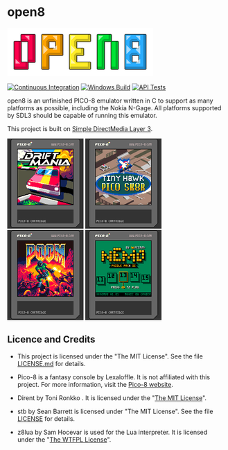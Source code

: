 # open8

![open8 logo](media/logo.png)

[![Continuous Integration](https://github.com/ngagesdk/open8/actions/workflows/nokia-ngage.yml/badge.svg)](https://github.com/ngagesdk/open8/actions/workflows/nokia-ngage.yml)
[![Windows Build](https://github.com/ngagesdk/open8/actions/workflows/windows.yml/badge.svg)](https://github.com/ngagesdk/open8/actions/workflows/windows.yml)
[![API Tests](https://github.com/ngagesdk/open8/actions/workflows/api-tests.yml/badge.svg)](https://github.com/ngagesdk/open8/actions/workflows/api-tests.yml)

open8 is an unfinished PICO-8 emulator written in C to support as many platforms as possible,
including the Nokia N-Gage.  All platforms supported by SDL3 should be capable of running
this emulator.

This project is built on [Simple DirectMedia Layer 3](https://www.libsdl.org/).

![Screenshot 1](media/screenshot_1.png) ![Screenshot 2](media/screenshot_2.png) ![Screenshot 3](media/screenshot_3.png) ![Screenshot 4](media/screenshot_4.png)

## Licence and Credits

- This project is licensed under the "The MIT License".  See the file
  [LICENSE.md](LICENSE.md) for details.

- Pico-8 is a fantasy console by Lexaloffle.  It is not affiliated with this project.
  For more information, visit the [Pico-8 website](https://www.lexaloffle.com/pico-8.php).

- Dirent by Toni Ronkko .  It is licensed under the
  "[The MIT License](https://github.com/tronkko/dirent/blob/master/LICENSE)".

- stb by Sean Barrett is licensed under "The MIT License".  See the file
  [LICENSE](https://github.com/nothings/stb/blob/master/LICENSE) for
  details.

- z8lua by Sam Hocevar is used for the Lua interpreter.  It is licensed under the
  "[The WTFPL License](http://www.wtfpl.net)".
